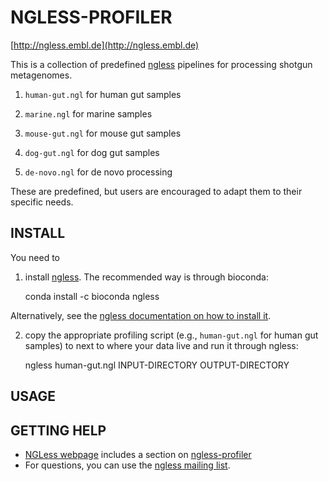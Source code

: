 # NGLESS-PROFILER

[http://ngless.embl.de](http://ngless.embl.de)

This is a collection of predefined [ngless](http://ngless.embl.de) pipelines
for processing shotgun metagenomes.

1. `human-gut.ngl` for human gut samples

2. `marine.ngl` for marine samples

3. `mouse-gut.ngl` for mouse gut samples

4. `dog-gut.ngl` for dog gut samples

5. `de-novo.ngl` for de novo processing

These are predefined, but users are encouraged to adapt them to their specific
needs.

## INSTALL

You need to

1. install [ngless](http://github.com/ngless-toolkit/ngless). The recommended
   way is through bioconda:

   conda install -c bioconda ngless 

Alternatively, see the [ngless documentation on how to install
it](http://ngless.embl.de/install.html).

2. copy the appropriate profiling script (e.g., `human-gut.ngl` for human gut
   samples) to next to where your data live and run it through ngless:

   ngless human-gut.ngl INPUT-DIRECTORY OUTPUT-DIRECTORY

## USAGE



## GETTING HELP

- [NGLess webpage](http://ngless.embl.de) includes a section on [ngless-profiler]()
- For questions, you can use the [ngless mailing
  list](https://groups.google.com/forum/#!forum/ngless).


